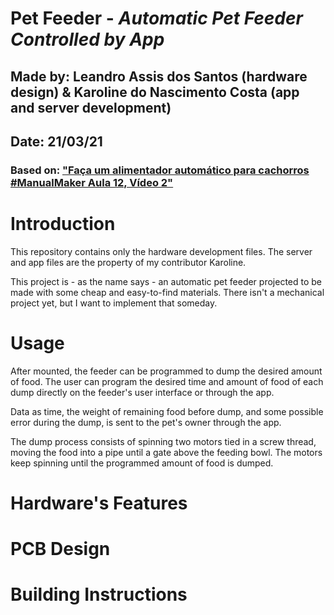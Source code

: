 # **Pet Feeder** - *Automatic Pet Feeder Controlled by App*
## Made by: Leandro Assis dos Santos (hardware design) & Karoline do Nascimento Costa (app and server development)
## Date: 21/03/21
### Based on: ["Faça um alimentador automático para cachorros #ManualMaker Aula 12, Vídeo 2"](https://www.youtube.com/watch?v=TdMz7EMKBdY&t=637s)

# Introduction

This repository contains only the hardware development files. The server and app files are the property of my contributor Karoline.

This project is - as the name says - an automatic pet feeder projected to be made with some cheap and easy-to-find materials. There isn't a mechanical project yet, but I want to implement that someday.

# Usage

After mounted, the feeder can be programmed to dump the desired amount of food. 
The user can program the desired time and amount of food of each dump directly on the feeder's user interface or through the app.

Data as time, the weight of remaining food before dump, and some possible error during the dump, is sent to the pet's owner through the app.

The dump process consists of spinning two motors tied in a screw thread, moving the food into a pipe until a gate above the feeding bowl. The motors keep spinning until the programmed amount of food is dumped.

# Hardware's Features

# PCB Design

# Building Instructions